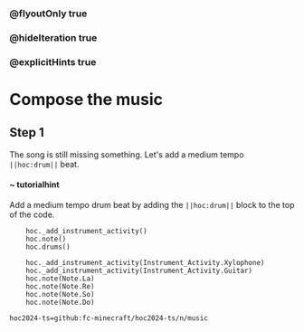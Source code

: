 ### @flyoutOnly true
### @hideIteration true
### @explicitHints true

# Compose the music

## Step 1
The song is still missing something. Let's add a medium tempo ``||hoc:drum||`` beat.

#### ~ tutorialhint
Add a medium tempo drum beat by adding the ``||hoc:drum||`` block to the top of the code.

```ghost
    hoc._add_instrument_activity()
    hoc.note()
    hoc.drums()
```
```template
    hoc._add_instrument_activity(Instrument_Activity.Xylophone)
    hoc._add_instrument_activity(Instrument_Activity.Guitar)
    hoc.note(Note.La)
    hoc.note(Note.Re)
    hoc.note(Note.So)
    hoc.note(Note.Do)
```

```package
hoc2024-ts=github:fc-minecraft/hoc2024-ts/n/music
```